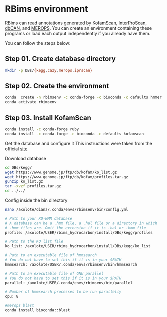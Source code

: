 # RBims environment

RBims can read annotations generated by [KofamScan](https://github.com/takaram/kofam_scan), [InterProScan](https://interproscan-docs.readthedocs.io/en/v5/index.html), [dbCAN](https://dbcan.readthedocs.io/en/latest/index.html), and [MEROPS](https://www.ebi.ac.uk/merops/). You can create an environment containing these programs or load each output independently if you already have them.

You can follow the steps below:

## Step 01. Create database directory

```bash
mkdir -p DBs/{kegg,cazy,merops,iprscan}
```

## Step 02. Create the environment

```bash
conda  create -n rbimsenv -c conda-forge -c bioconda -c defaults hmmer parallel
conda activate rbimsenv
```

## Step 03. Install KofamScan

```bash
conda install -c conda-forge ruby
conda install -c conda-forge -c bioconda -c defaults kofamscan
```

Get the database and configure it
This instructions were taken from the official [site](https://github.com/takaram/kofam_scan)

Download database

```bash
cd DBs/kegg/
wget https://www.genome.jp/ftp/db/kofam/ko_list.gz
wget https://www.genome.jp/ftp/db/kofam/profiles.tar.gz
gunzip ko_list.gz
tar -xvzf profiles.tar.gz
cd ../../
```

Config inside the bin directory

```bash
nano /axolote/diana/.conda/envs/rbimsenv/bin/config.yml
```

```bash
# Path to your KO-HMM database
# A database can be a .hmm file, a .hal file or a directory in which
# .hmm files are. Omit the extension if it is .hal or .hmm file
profile: /axolote/USER/rbims_hydrocarbon/install/DBs/kegg/profiles

# Path to the KO list file
ko_list: /axolote/USER/rbims_hydrocarbon/install/DBs/kegg/ko_list

# Path to an executable file of hmmsearch
# You do not have to set this if it is in your $PATH
hmmsearch: /axolote/USER/.conda/envs/rbimsenv/bin/hmmsearch

# Path to an executable file of GNU parallel
# You do not have to set this if it is in your $PATH
parallel: /axolote/USER/.conda/envs/rbimsenv/bin/parallel

# Number of hmmsearch processes to be run parallelly
cpu: 8
```



```bash
#merops blast
conda install bioconda::blast
```
